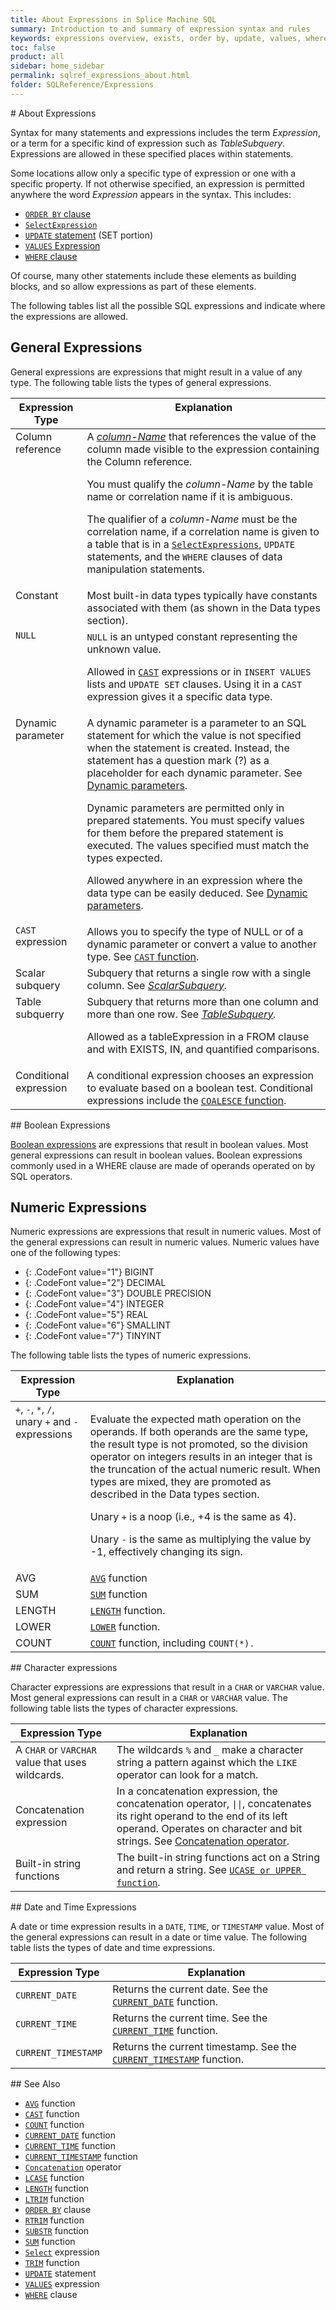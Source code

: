 ```yaml
---
title: About Expressions in Splice Machine SQL
summary: Introduction to and summary of expression syntax and rules
keywords: expressions overview, exists, order by, update, values, where
toc: false
product: all
sidebar: home_sidebar
permalink: sqlref_expressions_about.html
folder: SQLReference/Expressions
---
```

<section>
<div class="TopicContent" data-swiftype-index="true" markdown="1">
# About Expressions

Syntax for many statements and expressions includes the term
*Expression*, or a term for a specific kind of expression such as
<var>TableSubquery</var>. Expressions are allowed in these specified
places within statements.

Some locations allow only a specific type of expression or one with a
specific property. If not otherwise specified, an expression is
permitted anywhere the word *Expression* appears in the syntax. This
includes:

* [`ORDER BY` clause](sqlref_clauses_orderby.html)
* [`SelectExpression`](sqlref_expressions_select.html)
* [`UPDATE` statement](sqlref_statements_update.html) (SET portion)
* [`VALUES` Expression](sqlref_expressions_values.html)
* [`WHERE` clause](sqlref_clauses_where.html)

Of course, many other statements include these elements as building
blocks, and so allow expressions as part of these elements.

The following tables list all the possible SQL expressions and indicate
where the expressions are allowed.

## General Expressions

General expressions are expressions that might result in a value of any
type. The following table lists the types of general expressions.

<table summary="Types of general expressions in Splice Machine SQL">
                <col />
                <col />
                <thead>
                    <tr>
                        <th style="vertical-align:top"><strong>Expression Type</strong>
                        </th>
                        <th style="vertical-align:top"><strong>Explanation</strong>
                        </th>
                    </tr>
                </thead>
                <tbody>
                    <tr>
                        <td style="vertical-align:top">Column reference</td>
                        <td style="vertical-align:top">A <a href="sqlref_identifiers_types.html#ColumnName"><var>column-Name</var></a> that 					references the value of the column made visible to the expression containing the Column reference.
					<p>You must qualify the <var>column-Name</var> by the table name or correlation name if it is ambiguous.</p><p>The qualifier of a <var>column-Name</var> must be the correlation name, if a correlation name is given to a table that is in a <a href="sqlref_expressions_select.html"><code>SelectExpressions</code></a>, <code>UPDATE</code> statements, and the <code>WHERE</code> clauses of data manipulation statements.</p></td>
                    </tr>
                    <tr>
                        <td style="vertical-align:top">Constant</td>
                        <td style="vertical-align:top">Most built-in data types typically have constants associated with them (as shown in the Data types section). </td>
                    </tr>
                    <tr>
                        <td style="vertical-align:top"><code>NULL</code>
                        </td>
                        <td style="vertical-align:top"><code>NULL</code> is an untyped constant representing the unknown value.
					<p>Allowed in <a href="sqlref_builtinfcns_cast.html"><code>CAST</code></a> expressions or in <code>INSERT VALUES</code> lists and <code>UPDATE SET</code> clauses. Using it in a <code>CAST</code> expression gives it a specific data type.</p></td>
                    </tr>
                    <tr>
                        <td style="vertical-align:top">Dynamic parameter</td>
                        <td style="vertical-align:top">A dynamic parameter is a parameter to an SQL statement for which the value is not specified when the statement is created. Instead, the statement has a question mark (?) as a placeholder for each dynamic parameter. 	See <a href="sqlref_expressions_dynamicparams.html">Dynamic parameters</a>.
					<p>Dynamic parameters are permitted only in prepared statements. You must specify values for them before the prepared statement is executed. The values specified must match the types expected.</p><p>Allowed anywhere in an expression where the data type can be easily deduced. See <a href="sqlref_expressions_dynamicparams.html">Dynamic parameters</a>.</p></td>
                    </tr>
                    <tr>
                        <td style="vertical-align:top"><code>CAST</code> expression</td>
                        <td style="vertical-align:top">Allows you to specify the type of NULL or of a dynamic parameter or convert a value to another type. See <a href="sqlref_builtinfcns_cast.html"><code>CAST</code> function</a>.</td>
                    </tr>
                    <tr>
                        <td style="vertical-align:top">Scalar subquery</td>
                        <td style="vertical-align:top">Subquery that returns a single row with a single column. See <em><a href="sqlref_queries_scalarsubquery.html">ScalarSubquery</a>.</em></td>
                    </tr>
                    <tr>
                        <td style="vertical-align:top">Table subquerry</td>
                        <td style="vertical-align:top">Subquery that returns more than one column and more than one row. See <em><a href="sqlref_queries_tablesubquery.html">TableSubquery</a>.</em><p>Allowed as a tableExpression in a FROM clause and with EXISTS, IN, and quantified comparisons.</p></td>
                    </tr>
                    <tr>
                        <td style="vertical-align:top">Conditional expression</td>
                        <td style="vertical-align:top">A conditional expression chooses an expression to evaluate based on a boolean test. Conditional expressions include the <a href="sqlref_builtinfcns_coalesce.html"><code>COALESCE</code> function</a>.</td>
                    </tr>
                </tbody>
            </table>
## Boolean Expressions

[Boolean expressions](sqlref_expressions_boolean.html) are expressions
that result in boolean values. Most general expressions can result in
boolean values. Boolean expressions commonly used in a WHERE clause are
made of operands operated on by SQL operators.

## Numeric Expressions

Numeric expressions are expressions that result in numeric values. Most
of the general expressions can result in numeric values. Numeric values
have one of the following types:

* {: .CodeFont value="1"} BIGINT
* {: .CodeFont value="2"} DECIMAL
* {: .CodeFont value="3"} DOUBLE PRECISION
* {: .CodeFont value="4"} INTEGER
* {: .CodeFont value="5"} REAL
* {: .CodeFont value="6"} SMALLINT
* {: .CodeFont value="7"} TINYINT

The following table lists the types of numeric expressions.

<table summary="Numeric expression types">
                <col />
                <col />
                <thead>
                    <tr>
                        <th style="vertical-align:top"><strong>Expression Type</strong>
                        </th>
                        <th style="vertical-align:top"><strong>Explanation</strong>
                        </th>
                    </tr>
                </thead>
                <tbody>
                    <tr>
                        <td style="vertical-align:top"> <code>+</code>, <code>-</code>, <code>*</code>, <code>/</code>,<br /> unary <code>+</code> and <code>-</code> expressions</td>
                        <td style="vertical-align:top">
                            <p>Evaluate the expected math operation on the operands. If both operands are the same type, the result type is not promoted, so the division operator on integers results in an integer that is the truncation of the actual numeric result. When types are mixed, they are promoted as described in the Data types section.
					</p>
                            <p>Unary <code>+</code> is a noop (i.e., +4 is the same as 4). </p>
                            <p>Unary <code>-</code> is the same as multiplying the value by -1, effectively changing its sign.</p>
                        </td>
                    </tr>
                    <tr>
                        <td style="vertical-align:top" class="CodeFont">AVG</td>
                        <td style="vertical-align:top"><a href="sqlref_builtinfcns_avg.html"><code>AVG</code></a> function</td>
                    </tr>
                    <tr>
                        <td style="vertical-align:top" class="CodeFont">SUM</td>
                        <td style="vertical-align:top"><a href="sqlref_builtinfcns_sum.html"><code>SUM</code></a> function</td>
                    </tr>
                    <tr>
                        <td style="vertical-align:top" class="CodeFont">LENGTH</td>
                        <td style="vertical-align:top"><a href="sqlref_builtinfcns_length.html"><code>LENGTH</code></a> function.</td>
                    </tr>
                    <tr>
                        <td style="vertical-align:top" class="CodeFont">LOWER</td>
                        <td style="vertical-align:top"><a href="sqlref_builtinfcns_lcase.html"><code>LOWER</code></a> function.</td>
                    </tr>
                    <tr>
                        <td style="vertical-align:top" class="CodeFont">COUNT</td>
                        <td style="vertical-align:top"><a href="sqlref_builtinfcns_count.html"><code>COUNT</code></a> function, including <code>COUNT(*).</code></td>
                    </tr>
                </tbody>
            </table>
## Character expressions

Character expressions are expressions that result in a `CHAR` or
`VARCHAR` value. Most general expressions can result in a `CHAR` or
`VARCHAR` value. The following table lists the types of character
expressions.

<table summary="Character expression types">
                <col />
                <col />
                <thead>
                    <tr>
                        <th style="vertical-align:top"><strong>Expression Type</strong>
                        </th>
                        <th style="vertical-align:top"><strong>Explanation</strong>
                        </th>
                    </tr>
                </thead>
                <tbody>
                    <tr>
                        <td>A <code>CHAR</code> or <code>VARCHAR</code> value that uses wildcards. </td>
                        <td>The wildcards <code>%</code> and <code>_</code> make a character string a pattern against which the <code>LIKE</code> operator can look for a match.</td>
                    </tr>
                    <tr>
                        <td>Concatenation expression</td>
                        <td>In a concatenation expression, the concatenation operator, <code>||</code>, concatenates its right operand to the end of its left operand. Operates on character and bit strings. See <a href="sqlref_builtinfcns_concat.html">Concatenation operator</a>.</td>
                    </tr>
                    <tr>
                        <td>Built-in string functions</td>
                        <td>The built-in string functions act on a String and return a string. See <a href="sqlref_builtinfcns_ucase.html"><code>UCASE or UPPER function</code></a>.</td>
                    </tr>
                </tbody>
            </table>
## Date and Time Expressions

A date or time expression results in a `DATE`, `TIME`, or `TIMESTAMP`
value. Most of the general expressions can result in a date or time
value. The following table lists the types of date and time expressions.

<table summary="Date and time expression types">
                <col />
                <col />
                <thead>
                    <tr>
                        <th><strong>Expression Type</strong>
                        </th>
                        <th><strong>Explanation</strong>
                        </th>
                    </tr>
                </thead>
                <tbody>
                    <tr>
                        <td><code>CURRENT_DATE</code></td>
                        <td>Returns the current date. See the <a href="sqlref_builtinfcns_currentdate.html"><code>CURRENT_DATE</code></a> function.</td>
                    </tr>
                    <tr>
                        <td><code>CURRENT_TIME</code></td>
                        <td>Returns the current time. See the <a href="sqlref_builtinfcns_currenttime.html"><code>CURRENT_TIME</code></a> function.</td>
                    </tr>
                    <tr>
                        <td><code>CURRENT_TIMESTAMP</code></td>
                        <td>Returns the current timestamp. See the <a href="sqlref_builtinfcns_currenttimestamp.html"><code>CURRENT_TIMESTAMP</code></a> function.</td>
                    </tr>
                </tbody>
            </table>
## See Also

* [`AVG`](sqlref_builtinfcns_avg.html) function
* [`CAST`](sqlref_builtinfcns_cast.html) function
* [`COUNT`](sqlref_builtinfcns_count.html) function
* [`CURRENT_DATE`](sqlref_builtinfcns_currentdate.html) function
* [`CURRENT_TIME`](sqlref_builtinfcns_currenttime.html) function
* [`CURRENT_TIMESTAMP`](sqlref_builtinfcns_currenttimestamp.html)
  function
* [`Concatenation`](sqlref_builtinfcns_concat.html) operator
* [`LCASE`](sqlref_builtinfcns_lcase.html) function
* [`LENGTH`](sqlref_builtinfcns_length.html) function
* [`LTRIM`](sqlref_builtinfcns_ltrim.html) function
* [`ORDER BY`](sqlref_clauses_orderby.html) clause
* [`RTRIM`](sqlref_builtinfcns_rtrim.html) function
* [`SUBSTR`](sqlref_builtinfcns_substr.html) function
* [`SUM`](sqlref_builtinfcns_sum.html) function
* [`Select`](sqlref_expressions_select.html) expression
* [`TRIM`](sqlref_builtinfcns_trim.html) function
* [`UPDATE`](sqlref_statements_update.html) statement
* [`VALUES`](sqlref_expressions_values.html) expression
* [`WHERE`](sqlref_clauses_where.html) clause

</div>
</section>
